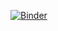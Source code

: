 [![Binder](https://mybinder.org/badge_logo.svg)](https://mybinder.org/v2/gh/eitanhameiri/audi/HEAD)
